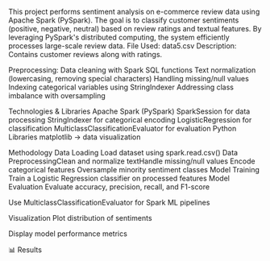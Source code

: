 This project performs sentiment analysis on e-commerce review data using Apache Spark (PySpark). The goal is to classify customer sentiments (positive, negative, neutral) based on review ratings and textual features. By leveraging PySpark's distributed computing, the system efficiently processes large-scale review data.
File Used: data5.csv
Description: Contains customer reviews along with ratings.

Preprocessing:
Data cleaning with Spark SQL functions
Text normalization (lowercasing, removing special characters)
Handling missing/null values
Indexing categorical variables using StringIndexer
Addressing class imbalance with oversampling

Technologies & Libraries
Apache Spark (PySpark)
SparkSession for data processing
StringIndexer for categorical encoding
LogisticRegression for classification
MulticlassClassificationEvaluator for evaluation
Python Libraries
matplotlib → data visualization

Methodology
Data Loading
Load dataset using spark.read.csv()
Data PreprocessingClean and normalize textHandle missing/null values
Encode categorical features
Oversample minority sentiment classes
Model Training
Train a Logistic Regression classifier on processed features
Model Evaluation
Evaluate accuracy, precision, recall, and F1-score

Use MulticlassClassificationEvaluator for Spark ML pipelines

Visualization
Plot distribution of sentiments

Display model performance metrics

📊 Results
